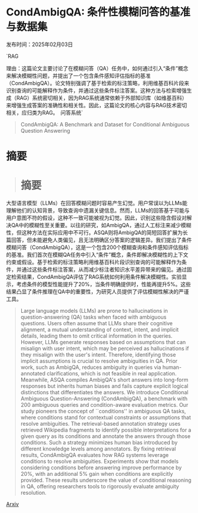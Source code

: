 # CondAmbigQA: 条件性模糊问答的基准与数据集

发布时间：2025年02月03日

`RAG

理由：这篇论文主要讨论了在模糊问答（QA）任务中，如何通过引入“条件”概念来解决模糊性问题，并提出了一个包含条件感知评估指标的基准（CondAmbigQA）。论文特别强调了基于检索的标注策略，利用维基百科片段来识别查询的可能解释作为条件，并通过这些条件标注答案。这种方法与检索增强生成（RAG）系统密切相关，因为RAG系统通常依赖于外部知识库（如维基百科）来增强生成答案的准确性和相关性。因此，这篇论文的核心内容与RAG技术密切相关，应归类为RAG。` `问答系统`

> CondAmbigQA: A Benchmark and Dataset for Conditional Ambiguous Question Answering

# 摘要

> # 摘要
大型语言模型（LLMs）在回答模糊问题时容易产生幻觉。用户常误以为LLMs能理解他们的认知背景，导致查询中遗漏关键信息。然而，LLMs的回答基于可能与用户意图不符的假设，这种不一致可能被视为幻觉。因此，识别这些隐含假设对解决QA中的模糊性至关重要。以往的研究，如AmbigQA，通过人工标注来减少模糊性，但这种方法在实际应用中不可行。ASQA则将AmbigQA的简短回答扩展为长篇回答，但未能避免人类偏见，且无法明确区分答案的逻辑差异。我们提出了条件模糊问答（CondAmbigQA），这是一个包含200个模糊查询和条件感知评估指标的基准。我们首次在模糊QA任务中引入“条件”概念，条件即解决模糊性的上下文约束或假设。基于检索的标注策略利用维基百科片段识别查询的可能解释作为条件，并通过这些条件标注答案，从而减少标注者知识水平差异带来的偏见。通过固定检索结果，CondAmbigQA评估了RAG系统如何利用条件解决模糊性。实验显示，考虑条件的模型性能提升了20%，当条件明确提供时，性能再提升5%。这些结果凸显了条件推理在QA中的重要性，为研究人员提供了评估模糊性解决的严谨工具。

> Large language models (LLMs) are prone to hallucinations in question-answering (QA) tasks when faced with ambiguous questions. Users often assume that LLMs share their cognitive alignment, a mutual understanding of context, intent, and implicit details, leading them to omit critical information in the queries. However, LLMs generate responses based on assumptions that can misalign with user intent, which may be perceived as hallucinations if they misalign with the user's intent. Therefore, identifying those implicit assumptions is crucial to resolve ambiguities in QA. Prior work, such as AmbigQA, reduces ambiguity in queries via human-annotated clarifications, which is not feasible in real application. Meanwhile, ASQA compiles AmbigQA's short answers into long-form responses but inherits human biases and fails capture explicit logical distinctions that differentiates the answers. We introduce Conditional Ambiguous Question-Answering (CondAmbigQA), a benchmark with 200 ambiguous queries and condition-aware evaluation metrics. Our study pioneers the concept of ``conditions'' in ambiguous QA tasks, where conditions stand for contextual constraints or assumptions that resolve ambiguities. The retrieval-based annotation strategy uses retrieved Wikipedia fragments to identify possible interpretations for a given query as its conditions and annotate the answers through those conditions. Such a strategy minimizes human bias introduced by different knowledge levels among annotators. By fixing retrieval results, CondAmbigQA evaluates how RAG systems leverage conditions to resolve ambiguities. Experiments show that models considering conditions before answering improve performance by $20\%$, with an additional $5\%$ gain when conditions are explicitly provided. These results underscore the value of conditional reasoning in QA, offering researchers tools to rigorously evaluate ambiguity resolution.

[Arxiv](https://arxiv.org/abs/2502.01523)